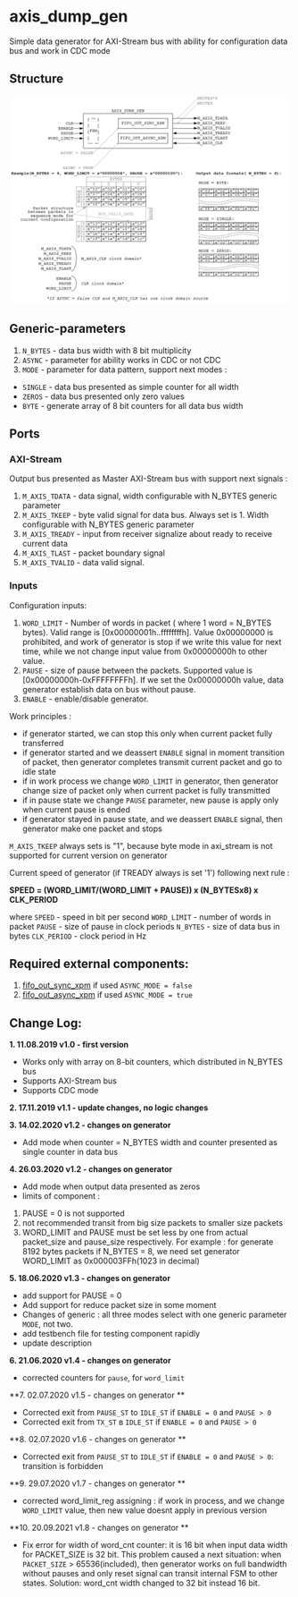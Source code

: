 # axis_dump_gen

Simple data generator for AXI-Stream bus with ability for configuration data bus and work in CDC mode

## Structure
![axis_dump_gen scheme](https://github.com/MasterPlayer/xilinx-vhdl/blob/master/axis_infrastructure/axis_dump_gen/documentation/axis_dump_gen.png)

## Generic-parameters
1) `N_BYTES` - data bus width with 8 bit multiplicity
2) `ASYNC` - parameter for ability works in CDC or not CDC
3) `MODE` - parameter for data pattern, support next modes : 
- `SINGLE` - data bus presented as simple counter for all width
- `ZEROS` - data bus presented only zero values
- `BYTE` - generate array of 8 bit counters for all data bus width

## Ports

### AXI-Stream
Output bus presented as Master AXI-Stream bus with support next signals : 
1) `M_AXIS_TDATA` - data signal, width configurable with N_BYTES generic parameter
2) `M_AXIS_TKEEP` - byte valid signal for data bus. Always set is 1. Width configurable with N_BYTES generic parameter
3) `M_AXIS_TREADY` - input from receiver signalize about ready to receive current data
4) `M_AXIS_TLAST` - packet boundary signal
5) `M_AXIS_TVALID` - data valid signal.

### Inputs
Configuration inputs:
1) `WORD_LIMIT` - Number of words in packet ( where 1 word = N_BYTES bytes). Valid range is [0x00000001h..ffffffffh]. Value 0x00000000 is prohibited, and work of generator is stop if we write this value for next time, while we not change input value from 0x00000000h to other value. 
2) `PAUSE` - size of pause between the packets. Supported value is [0x00000000h-0xFFFFFFFFh]. If we set the 0x00000000h value, data generator establish data on bus without pause. 
3) `ENABLE` - enable/disable generator.

Work principles : 
- if generator started, we can stop this only when current packet fully transferred
- if generator started and we deassert `ENABLE` signal in moment transition of packet, then generator completes transmit current packet and go to idle state
- if in work process we change `WORD_LIMIT` in generator, then generator change size of packet only when current packet is fully transmitted
- if in pause state we change `PAUSE` parameter, new pause is apply only when current pause is ended
- if generator stayed in pause state, and we deassert `ENABLE` signal, then generator make one packet and stops

`M_AXIS_TKEEP` always sets is "1", because byte mode in axi_stream is not supported for current version on generator

Current speed of generator (if TREADY always is set '1') following next rule : 

**SPEED = (WORD_LIMIT/(WORD_LIMIT + PAUSE)) x (N_BYTESx8) x CLK_PERIOD**

where `SPEED` - speed in bit per second
`WORD_LIMIT` - number of words in packet
`PAUSE` - size of pause in clock periods
`N_BYTES` - size of data bus in bytes
`CLK_PERIOD` - clock period in Hz

## Required external components:
1) [fifo_out_sync_xpm](https://github.com/MasterPlayer/xilinx-vhdl/blob/master/fifo_parametrized/fifo_out_sync_xpm/fifo_out_sync_xpm.vhd) if used `ASYNC_MODE = false`
2) [fifo_out_async_xpm](https://github.com/MasterPlayer/xilinx-vhdl/blob/master/fifo_parametrized/fifo_out_async_xpm/fifo_out_async_xpm.vhd) if used `ASYNC_MODE = true`

## Change Log:

**1. 11.08.2019 v1.0 - first version**
- Works only with array on 8-bit counters, which distributed in N_BYTES bus
- Supports AXI-Stream bus
- Supports CDC mode

**2. 17.11.2019 v1.1 - update changes, no logic changes**

**3. 14.02.2020 v1.2 - changes on generator**
- Add mode when counter = N_BYTES width and counter presented as single counter in data bus

**4. 26.03.2020 v1.2 - changes on generator**
- Add mode when output data presented as zeros
- limits of component :
1) PAUSE = 0 is not supported
2) not recommended transit from big size packets to smaller size packets
3) WORD_LIMIT and PAUSE must be set less by one from actual packet_size and pause_size respectively. For example : for generate 8192 bytes packets if N_BYTES = 8, we need set generator WORD_LIMIT as 0x000003FFh(1023 in decimal)

**5. 18.06.2020 v1.3 - changes on generator**
- add support for PAUSE = 0
- Add support for reduce packet size in some moment
- Changes of generic : all three modes select with one generic parameter `MODE`, not two.
- add testbench file for testing component rapidly
- update description

**6. 21.06.2020 v1.4 - changes on generator**
- corrected counters for `pause`, for `word_limit`

**7. 02.07.2020 v1.5 - changes on generator **
- Corrected exit from `PAUSE_ST` to `IDLE_ST` if `ENABLE = 0` and `PAUSE > 0` 
- Corrected exit from `TX_ST` в `IDLE_ST` if `ENABLE = 0` and `PAUSE > 0`

**8. 02.07.2020 v1.6 - changes on generator **
- Corrected exit from `PAUSE_ST` to `IDLE_ST` if `ENABLE = 0` and `PAUSE > 0`: transition is forbidden

**9. 29.07.2020 v1.7 - changes on generator ** 
- corrected word_limit_reg assigning : if work in process, and we change `WORD_LIMIT` value, then new value doesnt apply in previous version

**10. 20.09.2021 v1.8 - changes on generator ** 
- Fix error for width of word_cnt counter: it is 16 bit when input data width for PACKET_SIZE is 32 bit. This problem caused a next situation: when `PACKET_SIZE` > 65536(included), then generator works on full bandwidth without pauses and only reset signal can transit internal FSM to other states. Solution: word_cnt width changed to 32 bit instead 16 bit.  


[logo]: https://github.com/MasterPlayer/xilinx-vhdl/blob/master/axis_infrastructure/axis_dump_gen/documentation/axis_dump_gen.png